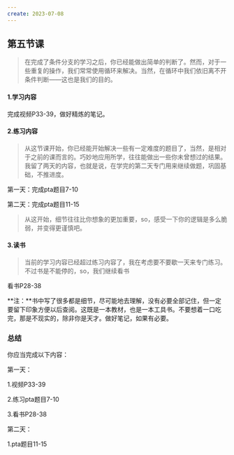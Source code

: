 ```yaml
---
create: 2023-07-08
---
```

## 第五节课

> 在完成了条件分支的学习之后，你已经能做出简单的判断了。然而，对于一些重复的操作，我们常常使用循环来解决。当然，在循环中我们依旧离不开条件判断——这也是我们的目的。

#### 1.学习内容

完成视频P33-39，做好精炼的笔记。



#### 2.练习内容

> 从这节课开始，你已经能开始解决一些有一定难度的题目了，当然，是相对于之前的课而言的。巧妙地应用所学，往往能做出一些你未曾想过的结果。我留了两天的内容，也就是说，在学完的第二天专门用来继续做题，巩固基础，不推进度。

第一天：完成pta题目7-10

第二天：完成pta题目11-15

> 从这开始，细节往往比你想象的更加重要，so，感受一下你的逻辑是多么脆弱，并变得更谨慎吧。



#### 3.读书

> 当前的学习内容已经超过练习内容了，我在考虑要不要歇一天来专门练习。不过书是不能停的，so，我们继续看书

看书P28-38

**注：**书中写了很多都是细节，尽可能地去理解，没有必要全部记住，但一定要留下印象方便以后查阅。这既是一本教材，也是一本工具书。不要想着一口吃完，那是不现实的，除非你是天才。做好笔记，如果有必要。



### 总结

你应当完成以下内容：

第一天：

1.视频P33-39

2.练习pta题目7-10

3.看书P28-38

第二天：

1.pta题目11-15